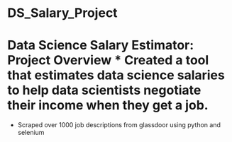 # DS_Salary_Project
# Data Science Salary Estimator: Project Overview  * Created a tool that estimates data science salaries to help data scientists negotiate their income when they get a job.
* Scraped over 1000 job descriptions from glassdoor using python and selenium
